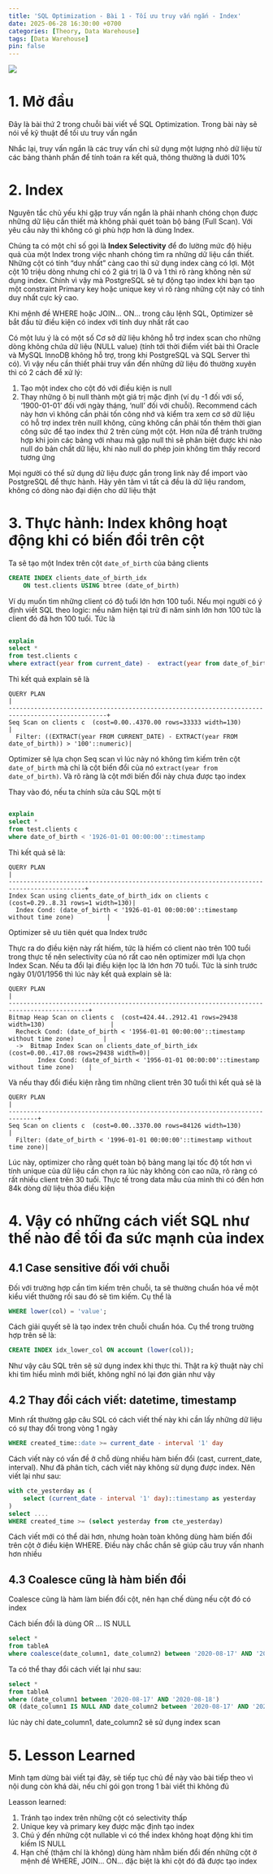 ```yaml
---
title: 'SQL Optimization - Bài 1 - Tối ưu truy vấn ngắn - Index'
date: 2025-06-28 16:30:00 +0700
categories: [Theory, Data Warehouse]
tags: [Data Warehouse]
pin: false
---
```


![](https://images2.imgbox.com/4d/8c/4kr3WD6S_o.png)

# 1. Mở đầu

Đây là bài thứ 2 trong chuỗi bài viết về SQL Optimization. Trong bài này sẽ nói về kỹ thuật để tối ưu truy vấn ngắn

Nhắc lại, truy vấn ngắn là các truy vấn chỉ sử dụng một lượng nhỏ dữ liệu từ các bảng thành phần để tính toán ra kết quả, thông thường là dưới 10%

# 2. Index

Nguyên tắc chủ yếu khi gặp truy vấn ngắn là phải nhanh chóng chọn được những dữ liệu cần thiết mà không phải quét toàn bộ bảng (Full Scan). Với yêu cầu này thì không có gì phù hợp hơn là dùng Index.

Chúng ta có một chỉ số gọi là **Index Selectivity** để đo lường mức độ hiệu quả của một Index trong việc nhanh chóng tìm ra những dữ liệu cần thiết. Những cột có tính “duy nhất” càng cao thì sử dụng index càng có lợi. Một cột 10 triệu dòng nhưng chỉ có 2 giá trị là 0 và 1 thì rõ ràng không nên sử dụng index. Chính vì vậy mà PostgreSQL sẽ tự động tạo index khi bạn tạo một constraint Primary key hoặc unique key vì rõ ràng những cột này có tính duy nhất cực kỳ cao.

Khi mệnh đề WHERE hoặc JOIN… ON… trong câu lệnh SQL, Optimizer sẽ bắt đầu từ điều kiện có index với tính duy nhất rất cao

Có một lưu ý là có một số Cơ sở dữ liệu không hỗ trợ index scan cho những dòng không chứa dữ liệu (NULL value) (tính tới thời điểm viết bài thì Oracle và MySQL InnoDB không hỗ trợ, trong khi PostgreSQL và SQL Server thì có). Vì vậy nếu cần thiết phải truy vấn đến những dữ liệu đó thường xuyên thì có 2 cách để xử lý:

1. Tạo một index cho cột đó với điều kiện is null
2. Thay những ô bị null thành một giá trị mặc định (ví dụ -1 đối với số, ‘1900-01-01’ đối với ngày tháng, ‘null’ đối với chuỗi). Recommend cách này hơn vì không cần phải tốn công nhớ và kiểm tra xem cơ sở dữ liệu có hỗ trợ index trên nuill không, cũng không cần phải tốn thêm thời gian công sức để tạo index thứ 2 trên cùng một cột. Hơn nữa để tránh trường hợp khi join các bảng với nhau mà gặp null thì sẽ phân biệt được khi nào null do bản chất dữ liệu, khi nào null do phép join không tìm thấy record tương ứng

Mọi người có thể sử dụng dữ liệu được gắn trong link này để import vào PostgreSQL để thực hành. Hãy yên tâm vì tất cả đều là dữ liệu random, không có dòng nào đại diện cho dữ liệu thật

# 3. Thực hành: Index không hoạt động khi có biến đổi trên cột

Ta sẽ tạo một Index trên cột `date_of_birth` của bảng clients

```sql
CREATE INDEX clients_date_of_birth_idx 
	ON test.clients USING btree (date_of_birth)
```

Ví dụ muốn tìm những client có độ tuổi lớn hơn 100 tuổi. Nếu mọi người có ý định viết SQL theo logic: nếu năm hiện tại trừ đi năm sinh lớn hơn 100 tức là client đó đã hơn 100 tuổi. Tức là

```sql
  
explain
select *
from test.clients c 
where extract(year from current_date) -  extract(year from date_of_birth) > 100
```

Thì kết quả explain sẽ là

```
QUERY PLAN                                                                                       |
-------------------------------------------------------------------------------------------------+
Seq Scan on clients c  (cost=0.00..4370.00 rows=33333 width=130)                                 |
  Filter: ((EXTRACT(year FROM CURRENT_DATE) - EXTRACT(year FROM date_of_birth)) > '100'::numeric)|
```

Optimizer sẽ lựa chọn Seq scan vì lúc này nó không tìm kiếm trên cột `date_of_birth` mà chỉ là cột biến đổi của nó `extract(year from date_of_birth)`. Và rõ ràng là cột mới biến đổi này chưa được tạo index

Thay vào đó, nếu ta chính sửa câu SQL một tí

```sql

explain  
select *
from test.clients c 
where date_of_birth < '1926-01-01 00:00:00'::timestamp
```

Thì kết quả sẽ là:

```
QUERY PLAN                                                                                 |
-------------------------------------------------------------------------------------------+
Index Scan using clients_date_of_birth_idx on clients c  (cost=0.29..8.31 rows=1 width=130)|
  Index Cond: (date_of_birth < '1926-01-01 00:00:00'::timestamp without time zone)         |
```

Optimizer sẽ ưu tiên quét qua Index trước

Thực ra do điều kiện này rất hiếm, tức là hiếm có client nào trên 100 tuổi trong thực tế nên selectivity của nó rất cao nên optimizer mới lựa chọn Index Scan. Nếu ta đổi lại điều kiện lọc là lớn hơn 70 tuổi. Tức là sinh trước ngày 01/01/1956 thì lúc này kết quả explain sẽ là:

```
QUERY PLAN                                                                                  |
--------------------------------------------------------------------------------------------+
Bitmap Heap Scan on clients c  (cost=424.44..2912.41 rows=29438 width=130)                  |
  Recheck Cond: (date_of_birth < '1956-01-01 00:00:00'::timestamp without time zone)        |
  ->  Bitmap Index Scan on clients_date_of_birth_idx  (cost=0.00..417.08 rows=29438 width=0)|
        Index Cond: (date_of_birth < '1956-01-01 00:00:00'::timestamp without time zone)    |
```

Và nếu thay đổi điều kiện rằng tìm những client trên 30 tuổi thì kết quả sẽ là

```
QUERY PLAN                                                                    |
------------------------------------------------------------------------------+
Seq Scan on clients c  (cost=0.00..3370.00 rows=84126 width=130)              |
  Filter: (date_of_birth < '1996-01-01 00:00:00'::timestamp without time zone)|
```

Lúc này, optimizer cho rằng quét toàn bộ bảng mang lại tốc độ tốt hơn vì tính unique của dữ liệu cần chọn ra lúc này không còn cao nữa, rõ ràng có rất nhiều client trên 30 tuổi. Thực tế trong data mẫu của mình thì có đến hơn 84k dòng dữ liệu thỏa điều kiện

# 4. Vậy có những cách viết SQL như thế nào để tối đa sức mạnh của index

## 4.1 Case sensitive đối với chuỗi

Đối với trường hợp cần tìm kiếm trên chuỗi, ta sẽ thường chuẩn hóa về một kiểu viết thường rồi sau đó sẽ tìm kiếm. Cụ thể là

```sql
WHERE lower(col) = 'value';
```

Cách giải quyết sẽ là tạo index trên chuỗi chuẩn hóa. Cụ thể trong trường hợp trên sẽ là:

```sql
CREATE INDEX idx_lower_col ON account (lower(col));
```

Như vậy câu SQL trên sẽ sử dụng index khi thực thi. Thật ra kỹ thuật này chỉ khi tìm hiểu mình mới biết, không nghĩ nó lại đơn giản như vậy

## 4.2 Thay đổi cách viết: datetime, timestamp

Mình rất thường gặp câu SQL có cách viết thế này khi cần lấy những dữ liệu có sự thay đổi trong vòng 1 ngày

```sql
WHERE created_time::date >= current_date - interval '1' day
```

Cách viết này có vấn đề ở chỗ dùng nhiều hàm biến đổi (cast, current_date, interval). Như đã phân tích, cách viết này không sử dụng được index. Nên viết lại như sau:

```sql
with cte_yesterday as (
	select (current_date - interval '1' day)::timestamp as yesterday
)
select ....
WHERE created_time >= (select yesterday from cte_yesterday)
```

Cách viết mới có thể dài hơn, nhưng hoàn toàn không dùng hàm biến đổi trên cột ở điều kiện WHERE. Điều này chắc chắn sẽ giúp câu truy vấn nhanh hơn nhiều

## 4.3 Coalesce cũng là hàm biến đổi

Coalesce cũng là hàm làm biến đổi cột, nên hạn chế dùng nếu cột đó có index

Cách biến đổi là dùng OR … IS NULL

```sql
select * 
from tableA
where coalesce(date_column1, date_column2) between '2020-08-17' AND '2020-08-18'
```

Ta có thể thay đổi cách viết lại như sau:

```sql
select * 
from tableA
where (date_column1 between '2020-08-17' AND '2020-08-18')
OR (date_column1 IS NULL AND date_column2 between '2020-08-17' AND '2020-08-18')
```

lúc này chỉ date_column1, date_column2 sẽ sử dụng index scan

# 5. Lesson Learned

Mình tạm dừng bài viết tại đây, sẽ tiếp tục chủ đề này vào bài tiếp theo vì nội dung còn khá dài, nếu chỉ gói gọn trong 1 bài viết thì không đủ

Leasson learned:

1. Tránh tạo index trên những cột có selectivity thấp
2. Unique key và primary key được mặc định tạo index
3. Chú ý đến những cột nullable vì có thể index không hoạt động khi tìm kiếm IS NULL
4. Hạn chế (thậm chí là không) dùng hàm nhằm biến đổi đến những cột ở mệnh đề WHERE, JOIN… ON… đặc biệt là khi cột đó đã được tạo index
